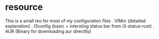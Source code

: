 # resource #
This is a small reo for most of my configuration files
. VIMrc (detailed explanation)
. I3config (basic + intersting status bar from i3-status-rust)
. AUR (Binary for downloading aur directlly)
